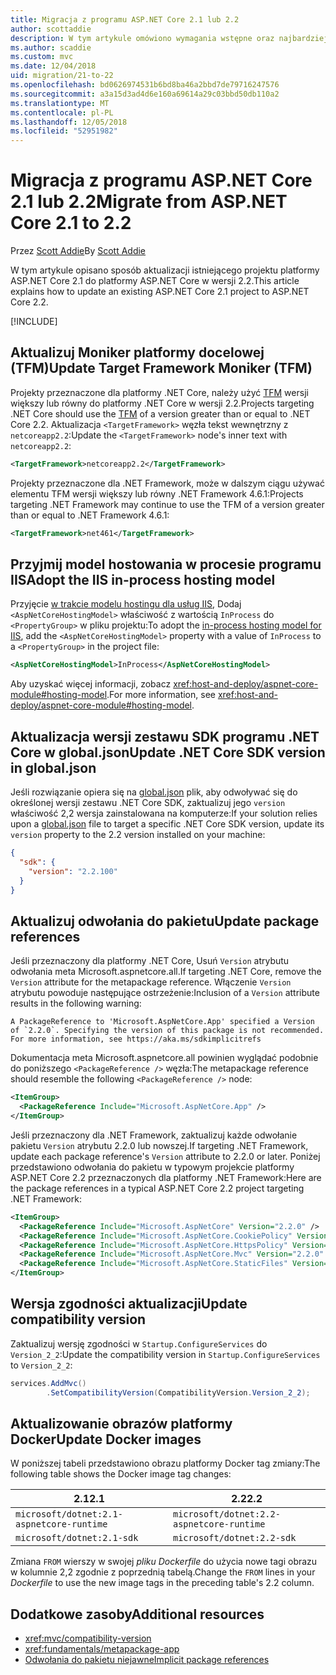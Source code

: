 ```yaml
---
title: Migracja z programu ASP.NET Core 2.1 lub 2.2
author: scottaddie
description: W tym artykule omówiono wymagania wstępne oraz najbardziej typowe etapy migracji projektu programu ASP.NET Core 2.1 do platformy ASP.NET Core w wersji 2.2.
ms.author: scaddie
ms.custom: mvc
ms.date: 12/04/2018
uid: migration/21-to-22
ms.openlocfilehash: bd0626974531b6bd8ba46a2bbd7de79716247576
ms.sourcegitcommit: a3a15d3ad4d6e160a69614a29c03bbd50db110a2
ms.translationtype: MT
ms.contentlocale: pl-PL
ms.lasthandoff: 12/05/2018
ms.locfileid: "52951982"
---
```

# <a name="migrate-from-aspnet-core-21-to-22"></a><span data-ttu-id="d5113-103">Migracja z programu ASP.NET Core 2.1 lub 2.2</span><span class="sxs-lookup"><span data-stu-id="d5113-103">Migrate from ASP.NET Core 2.1 to 2.2</span></span>

<span data-ttu-id="d5113-104">Przez [Scott Addie](https://github.com/scottaddie)</span><span class="sxs-lookup"><span data-stu-id="d5113-104">By [Scott Addie](https://github.com/scottaddie)</span></span>

<span data-ttu-id="d5113-105">W tym artykule opisano sposób aktualizacji istniejącego projektu platformy ASP.NET Core 2.1 do platformy ASP.NET Core w wersji 2.2.</span><span class="sxs-lookup"><span data-stu-id="d5113-105">This article explains how to update an existing ASP.NET Core 2.1 project to ASP.NET Core 2.2.</span></span>

[!INCLUDE[](~/includes/net-core-prereqs-all-2.2.md)]

## <a name="update-target-framework-moniker-tfm"></a><span data-ttu-id="d5113-106">Aktualizuj Moniker platformy docelowej (TFM)</span><span class="sxs-lookup"><span data-stu-id="d5113-106">Update Target Framework Moniker (TFM)</span></span>

<span data-ttu-id="d5113-107">Projekty przeznaczone dla platformy .NET Core, należy użyć [TFM](/dotnet/standard/frameworks#referring-to-frameworks) wersji większy lub równy do platformy .NET Core w wersji 2.2.</span><span class="sxs-lookup"><span data-stu-id="d5113-107">Projects targeting .NET Core should use the [TFM](/dotnet/standard/frameworks#referring-to-frameworks) of a version greater than or equal to .NET Core 2.2.</span></span> <span data-ttu-id="d5113-108">Aktualizacja `<TargetFramework>` węzła tekst wewnętrzny z `netcoreapp2.2`:</span><span class="sxs-lookup"><span data-stu-id="d5113-108">Update the `<TargetFramework>` node's inner text with `netcoreapp2.2`:</span></span>

```xml
<TargetFramework>netcoreapp2.2</TargetFramework>
```

<span data-ttu-id="d5113-109">Projekty przeznaczone dla .NET Framework, może w dalszym ciągu używać elementu TFM wersji większy lub równy .NET Framework 4.6.1:</span><span class="sxs-lookup"><span data-stu-id="d5113-109">Projects targeting .NET Framework may continue to use the TFM of a version greater than or equal to .NET Framework 4.6.1:</span></span>

```xml
<TargetFramework>net461</TargetFramework>
```

## <a name="adopt-the-iis-in-process-hosting-model"></a><span data-ttu-id="d5113-110">Przyjmij model hostowania w procesie programu IIS</span><span class="sxs-lookup"><span data-stu-id="d5113-110">Adopt the IIS in-process hosting model</span></span>

<span data-ttu-id="d5113-111">Przyjęcie [w trakcie modelu hostingu dla usług IIS](xref:fundamentals/servers/aspnet-core-module#in-process-hosting-model), Dodaj `<AspNetCoreHostingModel>` właściwość z wartością `InProcess` do `<PropertyGroup>` w pliku projektu:</span><span class="sxs-lookup"><span data-stu-id="d5113-111">To adopt the [in-process hosting model for IIS](xref:fundamentals/servers/aspnet-core-module#in-process-hosting-model), add the `<AspNetCoreHostingModel>` property with a value of `InProcess` to a `<PropertyGroup>` in the project file:</span></span>

```xml
<AspNetCoreHostingModel>InProcess</AspNetCoreHostingModel>
```

<span data-ttu-id="d5113-112">Aby uzyskać więcej informacji, zobacz <xref:host-and-deploy/aspnet-core-module#hosting-model>.</span><span class="sxs-lookup"><span data-stu-id="d5113-112">For more information, see <xref:host-and-deploy/aspnet-core-module#hosting-model>.</span></span>

## <a name="update-net-core-sdk-version-in-globaljson"></a><span data-ttu-id="d5113-113">Aktualizacja wersji zestawu SDK programu .NET Core w global.json</span><span class="sxs-lookup"><span data-stu-id="d5113-113">Update .NET Core SDK version in global.json</span></span>

<span data-ttu-id="d5113-114">Jeśli rozwiązanie opiera się na [global.json](/dotnet/core/tools/global-json) plik, aby odwoływać się do określonej wersji zestawu .NET Core SDK, zaktualizuj jego `version` właściwość 2,2 wersja zainstalowana na komputerze:</span><span class="sxs-lookup"><span data-stu-id="d5113-114">If your solution relies upon a [global.json](/dotnet/core/tools/global-json) file to target a specific .NET Core SDK version, update its `version` property to the 2.2 version installed on your machine:</span></span>

```json
{
  "sdk": {
    "version": "2.2.100"
  }
}
```

## <a name="update-package-references"></a><span data-ttu-id="d5113-115">Aktualizuj odwołania do pakietu</span><span class="sxs-lookup"><span data-stu-id="d5113-115">Update package references</span></span>

<span data-ttu-id="d5113-116">Jeśli przeznaczony dla platformy .NET Core, Usuń `Version` atrybutu odwołania meta Microsoft.aspnetcore.all.</span><span class="sxs-lookup"><span data-stu-id="d5113-116">If targeting .NET Core, remove the `Version` attribute for the metapackage reference.</span></span> <span data-ttu-id="d5113-117">Włączenie `Version` atrybutu powoduje następujące ostrzeżenie:</span><span class="sxs-lookup"><span data-stu-id="d5113-117">Inclusion of a `Version` attribute results in the following warning:</span></span>

```console
A PackageReference to 'Microsoft.AspNetCore.App' specified a Version of `2.2.0`. Specifying the version of this package is not recommended. For more information, see https://aka.ms/sdkimplicitrefs
```

<span data-ttu-id="d5113-118">Dokumentacja meta Microsoft.aspnetcore.all powinien wyglądać podobnie do poniższego `<PackageReference />` węzła:</span><span class="sxs-lookup"><span data-stu-id="d5113-118">The metapackage reference should resemble the following `<PackageReference />` node:</span></span>

```xml
<ItemGroup>
  <PackageReference Include="Microsoft.AspNetCore.App" />
</ItemGroup>
```

<span data-ttu-id="d5113-119">Jeśli przeznaczony dla .NET Framework, zaktualizuj każde odwołanie pakietu `Version` atrybutu 2.2.0 lub nowszej.</span><span class="sxs-lookup"><span data-stu-id="d5113-119">If targeting .NET Framework, update each package reference's `Version` attribute to 2.2.0 or later.</span></span> <span data-ttu-id="d5113-120">Poniżej przedstawiono odwołania do pakietu w typowym projekcie platformy ASP.NET Core 2.2 przeznaczonych dla platformy .NET Framework:</span><span class="sxs-lookup"><span data-stu-id="d5113-120">Here are the package references in a typical ASP.NET Core 2.2 project targeting .NET Framework:</span></span>

```xml
<ItemGroup>
  <PackageReference Include="Microsoft.AspNetCore" Version="2.2.0" />
  <PackageReference Include="Microsoft.AspNetCore.CookiePolicy" Version="2.2.0" />
  <PackageReference Include="Microsoft.AspNetCore.HttpsPolicy" Version="2.2.0"/>
  <PackageReference Include="Microsoft.AspNetCore.Mvc" Version="2.2.0" />
  <PackageReference Include="Microsoft.AspNetCore.StaticFiles" Version="2.2.0" />
</ItemGroup>
```

## <a name="update-compatibility-version"></a><span data-ttu-id="d5113-121">Wersja zgodności aktualizacji</span><span class="sxs-lookup"><span data-stu-id="d5113-121">Update compatibility version</span></span>

<span data-ttu-id="d5113-122">Zaktualizuj wersję zgodności w `Startup.ConfigureServices` do `Version_2_2`:</span><span class="sxs-lookup"><span data-stu-id="d5113-122">Update the compatibility version in `Startup.ConfigureServices` to `Version_2_2`:</span></span>

```csharp
services.AddMvc()
        .SetCompatibilityVersion(CompatibilityVersion.Version_2_2);
```

## <a name="update-docker-images"></a><span data-ttu-id="d5113-123">Aktualizowanie obrazów platformy Docker</span><span class="sxs-lookup"><span data-stu-id="d5113-123">Update Docker images</span></span>

<span data-ttu-id="d5113-124">W poniższej tabeli przedstawiono obrazu platformy Docker tag zmiany:</span><span class="sxs-lookup"><span data-stu-id="d5113-124">The following table shows the Docker image tag changes:</span></span>

|<span data-ttu-id="d5113-125">2.1</span><span class="sxs-lookup"><span data-stu-id="d5113-125">2.1</span></span>                                       |<span data-ttu-id="d5113-126">2.2</span><span class="sxs-lookup"><span data-stu-id="d5113-126">2.2</span></span>                                       |
|------------------------------------------|------------------------------------------|
|`microsoft/dotnet:2.1-aspnetcore-runtime` |`microsoft/dotnet:2.2-aspnetcore-runtime` |
|`microsoft/dotnet:2.1-sdk`                |`microsoft/dotnet:2.2-sdk`                |

<span data-ttu-id="d5113-127">Zmiana `FROM` wierszy w swojej *pliku Dockerfile* do użycia nowe tagi obrazu w kolumnie 2,2 zgodnie z poprzednią tabelą.</span><span class="sxs-lookup"><span data-stu-id="d5113-127">Change the `FROM` lines in your *Dockerfile* to use the new image tags in the preceding table's 2.2 column.</span></span>

## <a name="additional-resources"></a><span data-ttu-id="d5113-128">Dodatkowe zasoby</span><span class="sxs-lookup"><span data-stu-id="d5113-128">Additional resources</span></span>

* <xref:mvc/compatibility-version>
* <xref:fundamentals/metapackage-app>
* [<span data-ttu-id="d5113-129">Odwołania do pakietu niejawne</span><span class="sxs-lookup"><span data-stu-id="d5113-129">Implicit package references</span></span>](/dotnet/core/tools/csproj#implicit-package-references)
